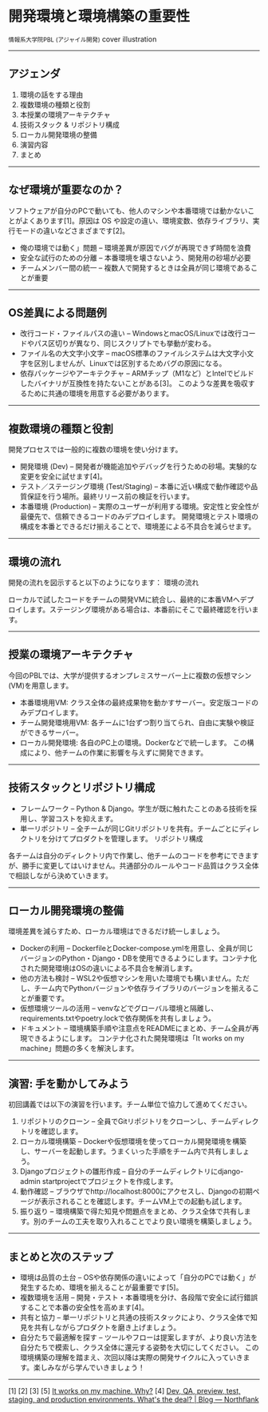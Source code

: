 # 開発環境と環境構築の重要性
<small>情報系大学院PBL (アジャイル開発)</small>
cover illustration

---
## アジェンダ
1. 環境の話をする理由
2. 複数環境の種類と役割
3. 本授業の環境アーキテクチャ
4. 技術スタック & リポジトリ構成
5. ローカル開発環境の整備
6. 演習内容
7. まとめ

---
## なぜ環境が重要なのか？
ソフトウェアが自分のPCで動いても、他人のマシンや本番環境では動かないことがよくあります[1]。原因は OS や設定の違い、環境変数、依存ライブラリ、実行モードの違いなどさまざまです[2]。
- 俺の環境では動く」問題 – 環境差異が原因でバグが再現できず時間を浪費
- 安全な試行のための分離 – 本番環境を壊さないよう、開発用の砂場が必要
- チームメンバー間の統一 – 複数人で開発するときは全員が同じ環境であることが重要

---
## OS差異による問題例
- 改行コード・ファイルパスの違い – WindowsとmacOS/Linuxでは改行コードやパス区切りが異なり、同じスクリプトでも挙動が変わる。
- ファイル名の大文字小文字 – macOS標準のファイルシステムは大文字小文字を区別しませんが、Linuxでは区別するためバグの原因になる。
- 依存パッケージやアーキテクチャ – ARMチップ（M1など）とIntelでビルドしたバイナリが互換性を持たないことがある[3]。
このような差異を吸収するために共通の環境を用意する必要があります。

---
## 複数環境の種類と役割
開発プロセスでは一般的に複数の環境を使い分けます。
- 開発環境 (Dev) – 開発者が機能追加やデバッグを行うための砂場。実験的な変更を安全に試せます[4]。
- テスト／ステージング環境 (Test/Staging) – 本番に近い構成で動作確認や品質保証を行う場所。最終リリース前の検証を行います。
- 本番環境 (Production) – 実際のユーザーが利用する環境。安定性と安全性が最優先で、信頼できるコードのみデプロイします。
開発環境とテスト環境の構成を本番とできるだけ揃えることで、環境差による不具合を減らせます。

---
## 環境の流れ
開発の流れを図示すると以下のようになります：
環境の流れ

ローカルで試したコードをチームの開発VMに統合し、最終的に本番VMへデプロイします。ステージング環境がある場合は、本番前にそこで最終確認を行います。

---
## 授業の環境アーキテクチャ
今回のPBLでは、大学が提供するオンプレミスサーバー上に複数の仮想マシン(VM)を用意します。
- 本番環境用VM: クラス全体の最終成果物を動かすサーバー。安定版コードのみデプロイします。
- チーム開発環境用VM: 各チームに1台ずつ割り当てられ、自由に実験や検証ができるサーバー。
- ローカル開発環境: 各自のPC上の環境。Dockerなどで統一します。
この構成により、他チームの作業に影響を与えずに開発できます。

---
## 技術スタックとリポジトリ構成
- フレームワーク – Python & Django。学生が既に触れたことのある技術を採用し、学習コストを抑えます。
- 単一リポジトリ – 全チームが同じGitリポジトリを共有。チームごとにディレクトリを分けてプロダクトを管理します。
リポジトリ構成

各チームは自分のディレクトリ内で作業し、他チームのコードを参考にできますが、勝手に変更してはいけません。共通部分のルールやコード品質はクラス全体で相談しながら決めていきます。

---
## ローカル開発環境の整備
環境差異を減らすため、ローカル環境はできるだけ統一しましょう。
- Dockerの利用 – DockerfileとDocker-compose.ymlを用意し、全員が同じバージョンのPython・Django・DBを使用できるようにします。コンテナ化された開発環境はOSの違いによる不具合を解消します。
- 他の方法も検討 – WSL2や仮想マシンを用いた環境でも構いません。ただし、チーム内でPythonバージョンや依存ライブラリのバージョンを揃えることが重要です。
- 仮想環境ツールの活用 – venvなどでグローバル環境と隔離し、requirements.txtやpoetry.lockで依存関係を共有しましょう。
- ドキュメント – 環境構築手順や注意点をREADMEにまとめ、チーム全員が再現できるようにします。
コンテナ化された開発環境は「It works on my machine」問題の多くを解決します。
---
## 演習: 手を動かしてみよう
初回講義では以下の演習を行います。チーム単位で協力して進めてください。
1.	リポジトリのクローン – 全員でGitリポジトリをクローンし、チームディレクトリを確認します。
2.	ローカル環境構築 – Dockerや仮想環境を使ってローカル開発環境を構築し、サーバーを起動します。うまくいった手順をチーム内で共有しましょう。
3.	Djangoプロジェクトの雛形作成 – 自分のチームディレクトリにdjango-admin startprojectでプロジェクトを作成します。
4.	動作確認 – ブラウザでhttp://localhost:8000にアクセスし、Djangoの初期ページが表示されることを確認します。チームVM上での起動も試します。
5.	振り返り – 環境構築で得た知見や問題点をまとめ、クラス全体で共有します。別のチームの工夫を取り入れることでより良い環境を構築しましょう。
---
## まとめと次のステップ
- 環境は品質の土台 – OSや依存関係の違いによって「自分のPCでは動く」が発生するため、環境を揃えることが最重要です[5]。
- 複数環境を活用 – 開発・テスト・本番環境を分け、各段階で安全に試行錯誤することで本番の安全性を高めます[4]。
- 共有と協力 – 単一リポジトリと共通の技術スタックにより、クラス全体で知見を共有しながらプロダクトを磨き上げましょう。
- 自分たちで最適解を探す – ツールやフローは提案しますが、より良い方法を自分たちで模索し、クラス全体に還元する姿勢を大切にしてください。
この環境構築の理解を踏まえ、次回以降は実際の開発サイクルに入っていきます。楽しみながら学んでいきましょう！

---
[1] [2] [3] [5]  [It works on my machine. Why?](https://thoughtbot.com/blog/it-works-on-my-machine-why)
[4] [Dev, QA, preview, test, staging, and production environments. What's the deal? | Blog — Northflank](https://northflank.com/blog/what-are-dev-qa-preview-test-staging-and-production-environments)
